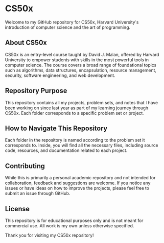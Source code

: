 # CS50x

Welcome to my GitHub repository for CS50x, Harvard University's introduction of computer science and the art of programming.

## About CS50x

CS50x is an entry-level course taught by David J. Malan, offered by Harvard University to empower students with skills in the most powerful tools in computer science. The course covers a broad range of foundational topics such as algorithms, data structures, encapsulation, resource management, security, software engineering, and web development.

## Repository Purpose

This repository contains all my projects, problem sets, and notes that I have been working on since last year as part of my learning journey through CS50x. Each folder corresponds to a specific problem set or project.

## How to Navigate This Repository

Each folder in the repository is named according to the problem set it corresponds to. Inside, you will find all the necessary files, including source code, resources, and documentation related to each project.

## Contributing

While this is primarily a personal academic repository and not intended for collaboration, feedback and suggestions are welcome. If you notice any issues or have ideas on how to improve the projects, please feel free to submit an issue through GitHub.

## License

This repository is for educational purposes only and is not meant for commercial use. All work is my own unless otherwise specified.

Thank you for visiting my CS50x repository!

